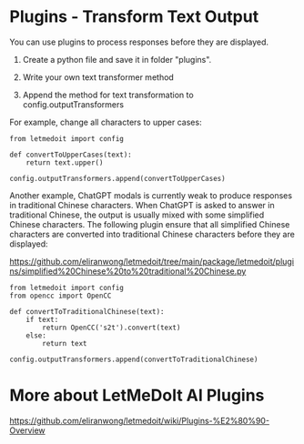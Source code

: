 # Plugins - Transform Text Output

You can use plugins to process responses before they are displayed.

1. Create a python file and save it in folder "plugins".

2. Write your own text transformer method

3. Append the method for text transformation to config.outputTransformers

For example, change all characters to upper cases:

```
from letmedoit import config

def convertToUpperCases(text):
    return text.upper()

config.outputTransformers.append(convertToUpperCases)
```

Another example, ChatGPT modals is currently weak to produce responses in traditional Chinese characters. When ChatGPT is asked to answer in traditional Chinese, the output is usually mixed with some simplified Chinese characters.  The following plugin ensure that all simplified Chinese characters are converted into traditional Chinese characters before they are displayed:

https://github.com/eliranwong/letmedoit/tree/main/package/letmedoit/plugins/simplified%20Chinese%20to%20traditional%20Chinese.py

```
from letmedoit import config
from opencc import OpenCC

def convertToTraditionalChinese(text):
    if text:
        return OpenCC('s2t').convert(text)
    else:
        return text

config.outputTransformers.append(convertToTraditionalChinese)
```

# More about LetMeDoIt AI Plugins

https://github.com/eliranwong/letmedoit/wiki/Plugins-%E2%80%90-Overview